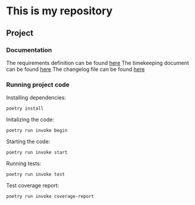 # This is my repository

## Project

### Documentation
The requirements definition can be found [here](https://github.com/kirkeruusalu/ot-practice/blob/master/documentation/requirements_specification.md)
The timekeeping document can be found [here](https://github.com/kirkeruusalu/ot-practice/blob/master/documentation/timekeeping.md)
The changelog file can be found [here](https://github.com/kirkeruusalu/ot-practice/blob/master/documentation/changelog.md)

### Running project code
Installing dependencies:
```
poetry install
```
Initalizing the code:
```
poetry run invoke begin
```
Starting the code:
```
poetry run invoke start
```

Running tests:
```
poetry run invoke test
```
Test coverage report:
```
poetry run invoke coverage-report
```





